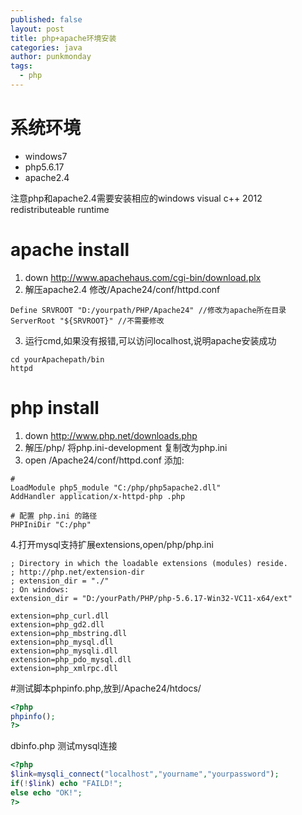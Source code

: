 ```yaml
---
published: false
layout: post
title: php+apache环境安装
categories: java
author: punkmonday
tags: 
  - php
---
```


# 系统环境

* windows7
* php5.6.17
* apache2.4

注意php和apache2.4需要安装相应的windows visual c++ 2012 redistributeable runtime

# apache install

1. down http://www.apachehaus.com/cgi-bin/download.plx
2. 解压apache2.4 修改/Apache24/conf/httpd.conf
```
Define SRVROOT "D:/yourpath/PHP/Apache24" //修改为apache所在目录
ServerRoot "${SRVROOT}" //不需要修改
```
3. 运行cmd,如果没有报错,可以访问localhost,说明apache安装成功
```
cd yourApachepath/bin
httpd
```

# php install
1. down http://www.php.net/downloads.php
2. 解压/php/ 将php.ini-development 复制改为php.ini
3. open /Apache24/conf/httpd.conf 添加:

```
# 
LoadModule php5_module "C:/php/php5apache2.dll"
AddHandler application/x-httpd-php .php

# 配置 php.ini 的路径
PHPIniDir "C:/php"

```

4.打开mysql支持扩展extensions,open/php/php.ini

```
; Directory in which the loadable extensions (modules) reside.
; http://php.net/extension-dir
; extension_dir = "./"
; On windows:
extension_dir = "D:/yourPath/PHP/php-5.6.17-Win32-VC11-x64/ext"
```

```
extension=php_curl.dll
extension=php_gd2.dll
extension=php_mbstring.dll
extension=php_mysql.dll
extension=php_mysqli.dll
extension=php_pdo_mysql.dll
extension=php_xmlrpc.dll
```

#测试脚本phpinfo.php,放到/Apache24/htdocs/

```php
<?php
phpinfo();
?>
```

dbinfo.php 测试mysql连接
```php
<?php
$link=mysqli_connect("localhost","yourname","yourpassword");
if(!$link) echo "FAILD!";
else echo "OK!";
?>
```
